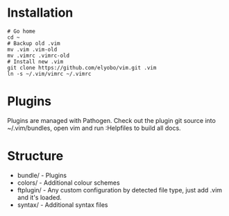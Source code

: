 # Installation

```
# Go home
cd ~
# Backup old .vim
mv .vim .vim-old
mv .vimrc .vimrc-old
# Install new .vim
git clone https://github.com/elyobo/vim.git .vim
ln -s ~/.vim/vimrc ~/.vimrc
```

# Plugins

Plugins are managed with Pathogen.  Check out the plugin git source into ~/.vim/bundles, open vim and run :Helpfiles to build all docs.

# Structure

* bundle/   - Plugins
* colors/   - Additional colour schemes
* ftplugin/ - Any custom configuration by detected file type, just add <filetype>.vim and it's loaded.
* syntax/   - Additional syntax files
